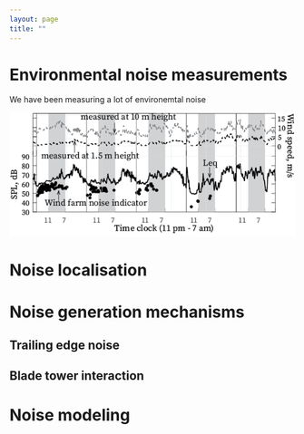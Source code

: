 ```yaml
--- 
layout: page
title: ""
---
```


# Environmental noise measurements 

We have been measuring a lot of environemtal noise

![fig1](images/environmental_noise.png)


# Noise localisation

# Noise generation mechanisms

## Trailing edge noise

## Blade tower interaction

# Noise modeling

